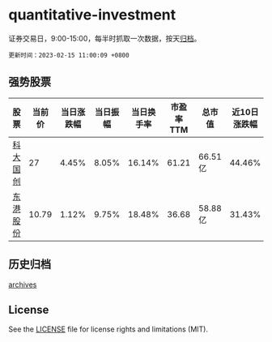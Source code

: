 # quantitative-investment

证券交易日，9:00-15:00，每半时抓取一次数据，按天[归档](archives)。

`更新时间：2023-02-15 11:00:09 +0800`

## 强势股票

|股票|当前价|当日涨跌幅|当日振幅|当日换手率|市盈率TTM|总市值|近10日涨跌幅|
|----|----|----|----|----|----|----|----|
|[科大国创](https://xueqiu.com/S/SZ300520)|27|4.45%|8.05%|16.14%|61.21|66.51亿|44.46%|
|[东港股份](https://xueqiu.com/S/SZ002117)|10.79|1.12%|9.75%|18.48%|36.68|58.88亿|31.43%|

## 历史归档

[archives](archives)

## License

See the [LICENSE](LICENSE) file for license rights and limitations (MIT).